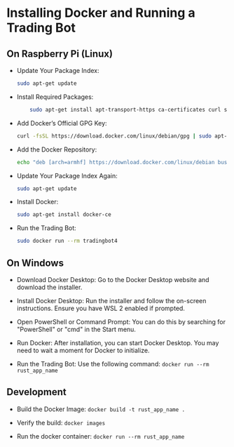 # Installing Docker and Running a Trading Bot
## On Raspberry Pi (Linux)

- Update Your Package Index: 
    ```bash
    sudo apt-get update
    ```

- Install Required Packages: 
    ```bash
        sudo apt-get install apt-transport-https ca-certificates curl software-properties-common
    ```

- Add Docker’s Official GPG Key: 
    ```bash
    curl -fsSL https://download.docker.com/linux/debian/gpg | sudo apt-key add -
    ```

- Add the Docker Repository: 
    ```bash
    echo "deb [arch=armhf] https://download.docker.com/linux/debian buster stable" | sudo tee /etc/apt/sources.list.d/docker.list
    ```

- Update Your Package Index Again: 
    ```bash
    sudo apt-get update
    ```

- Install Docker: 
    ```bash
    sudo apt-get install docker-ce
    ```

- Run the Trading Bot: 
    ```bash
    sudo docker run --rm tradingbot4
    ```

## On Windows

- Download Docker Desktop: Go to the Docker Desktop website and download the installer.

- Install Docker Desktop: Run the installer and follow the on-screen instructions. Ensure you have WSL 2 enabled if prompted.

- Open PowerShell or Command Prompt: You can do this by searching for "PowerShell" or "cmd" in the Start menu.

- Run Docker: After installation, you can start Docker Desktop. You may need to wait a moment for Docker to initialize.

- Run the Trading Bot: Use the following command: `docker run --rm rust_app_name`

## Development

- Build the Docker Image: `docker build -t rust_app_name .`

- Verify the build: `docker images`

- Run the docker container: `docker run --rm rust_app_name`

